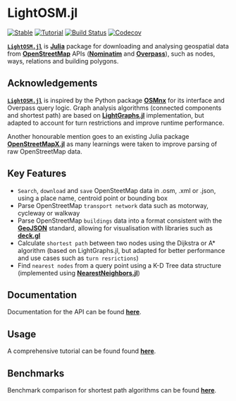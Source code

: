 # LightOSM.jl

[![Stable](https://img.shields.io/badge/docs-stable-blue.svg)](https://deloittedigitalapac.github.io/LightOSM.jl/docs/)
[![Tutorial](https://img.shields.io/badge/docs-tutorial-informational.svg)](https://deloittedigitalapac.github.io/LightOSM.jl/notebooks/tutorial)
[![Build Status](https://github.com/DeloitteDigitalAPAC/LightOSM.jl/workflows/CI/badge.svg?branch=master)](https://github.com/DeloitteDigitalAPAC/LightOSM.jl/actions?query=workflow%3ACI+branch%3Amaster)
[![Codecov](https://codecov.io/gh/DeloitteDigitalAPAC/LightOSM.jl/branch/master/graph/badge.svg)](https://codecov.io/gh/DeloitteDigitalAPAC/LightOSM.jl)


**[`LightOSM.jl`](https://github.com/DeloitteDigitalAPAC/LightOSM.jl)** is **[Julia](https://julialang.org/)** package for downloading and analysing geospatial data from **[OpenStreetMap](https://wiki.openstreetmap.org/wiki/Main_Page)** APIs (**[Nominatim](https://nominatim.openstreetmap.org/ui/search.html)** and **[Overpass](https://overpass-api.de)**), such as nodes, ways, relations and building polygons.

## Acknowledgements

**[`LightOSM.jl`](https://github.com/DeloitteDigitalAPAC/LightOSM.jl)** is inspired by the Python package **[OSMnx](https://github.com/gboeing/osmnx)** for its interface and Overpass query logic. Graph analysis algorithms (connected components and shortest path) are based on **[LightGraphs.jl](https://github.com/JuliaGraphs/LightGraphs.jl)** implementation, but adapted to account for turn restrictions and improve runtime performance.

Another honourable mention goes to an existing Julia package **[OpenStreetMapX.jl](https://github.com/pszufe/OpenStreetMapX.jl)** as many learnings were taken to improve parsing of raw OpenStreetMap data.

## Key Features

- `Search`, `download` and `save` OpenSteetMap data in .osm, .xml or .json, using a place name, centroid point or bounding box
- Parse OpenStreetMap `transport network` data such as motorway, cycleway or walkway
- Parse OpenStreetMap `buildings` data into a format consistent with the **[GeoJSON](https://tools.ietf.org/html/rfc7946)** standard, allowing for visualisation with libraries such as **[deck.gl](https://github.com/visgl/deck.gl)**
- Calculate `shortest path` between two nodes using the Dijkstra or A\* algorithm (based on LightGraphs.jl, but adapted for better performance and use cases such as `turn resrictions`)
- Find `nearest nodes` from a query point using a K-D Tree data structure (implemented using **[NearestNeighbors.jl](https://github.com/KristofferC/NearestNeighbors.jl)**)

## Documentation

Documentation for the API can be found **[here](https://deloittedigitalapac.github.io/LightOSM.jl/docs)**.

## Usage

A comprehensive tutorial can be found found **[here](https://deloittedigitalapac.github.io/LightOSM.jl/notebooks/tutorial)**.

## Benchmarks

Benchmark comparison for shortest path algorithms can be found **[here](https://deloittedigitalapac.github.io/LightOSM.jl/notebooks/benchmarks)**.
